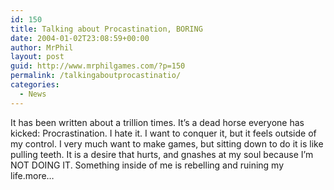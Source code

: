 ```yaml
---
id: 150
title: Talking about Procastination, BORING
date: 2004-01-02T23:08:59+00:00
author: MrPhil
layout: post
guid: http://www.mrphilgames.com/?p=150
permalink: /talkingaboutprocastinatio/
categories:
  - News
---
```

It has been written about a trillion times. It’s a dead horse everyone has kicked: Procrastination. I hate it. I want to conquer it, but it feels outside of my control. I very much want to make games, but sitting down to do it is like pulling teeth. It is a desire that hurts, and gnashes at my soul because I’m NOT DOING IT. Something inside of me is rebelling and ruining my life.more&#8230;